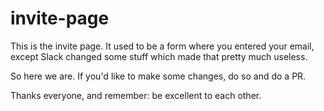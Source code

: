 # invite-page

This is the invite page. It used to be a form where you entered your email, except Slack changed some stuff which made that pretty much useless. 

So here we are. If you'd like to make some changes, do so and do a PR.

Thanks everyone, and remember: be excellent to each other.